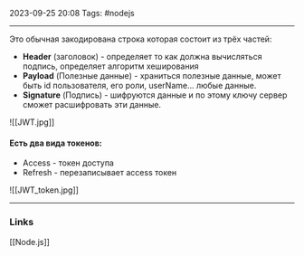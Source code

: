 2023-09-25 20:08
Tags: #nodejs 

---
Это обычная закодирована строка которая состоит из трёх частей:
- **Header** (заголовок) - определяет то как должна вычисляться подпись, определяет алгоритм хеширования
- **Payload** (Полезные данные) - храниться полезные данные, может быть id пользователя, его роли, userName... любые данные.
- **Signature** (Подпись) - шифруются данные и по этому ключу сервер сможет расшифровать эти данные.

![[JWT.jpg]]

#### Есть два вида токенов:
- Access - токен доступа
- Refresh - перезаписывает access токен

![[JWT_token.jpg]]

---
### Links
[[Node.js]]

